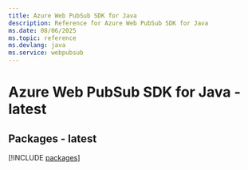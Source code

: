 ```yaml
---
title: Azure Web PubSub SDK for Java
description: Reference for Azure Web PubSub SDK for Java
ms.date: 08/06/2025
ms.topic: reference
ms.devlang: java
ms.service: webpubsub
---
```

# Azure Web PubSub SDK for Java - latest
## Packages - latest
[!INCLUDE [packages](web-pubsub-index.md)]